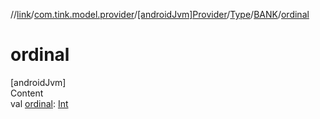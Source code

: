 //[link](../../../../index.md)/[com.tink.model.provider](../../../index.md)/[[androidJvm]Provider](../../index.md)/[Type](../index.md)/[BANK](index.md)/[ordinal](ordinal.md)



# ordinal  
[androidJvm]  
Content  
val [ordinal](ordinal.md): [Int](https://kotlinlang.org/api/latest/jvm/stdlib/kotlin/-int/index.html)  



